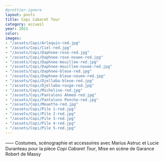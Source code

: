 ```yaml
---
#prettier-ignore
layout: posts
title: Copi Cabaret Tour
category: accueil
year: 2021
color:
images:
- "/assets/Copi/Arlequin-red.jpg"
- "/assets/Copi/Ciel-red.jpg"
- "/assets/Copi/Daphnee-rose-red.jpg"
- "/assets/Copi/Daphnee-rose-nouee-red.jpg"
- "/assets/Copi/Daphnee-mouillee-red.jpg"
- "/assets/Copi/Daphnee-mouillee-nouee-red.jpg"
- "/assets/Copi/Daphnee-bleue-red.jpg"
- "/assets/Copi/Daphnee-bleue-nouee-red.jpg"
- "/assets/Copi/Djellaba-bleue-red.jpg"
- "/assets/Copi/Djellaba-rouge-red.jpg"
- "/assets/Copi/Micheline-red.jpg"
- "/assets/Copi/Pantalons Ahmed-red.jpg"
- "/assets/Copi/Pantalons Poncho-red.jpg"
- "/assets/Copi/Mouette-red.jpg"
- "/assets/Copi/Pile 1-red.jpg"
- "/assets/Copi/Pile 2-red.jpg"
- "/assets/Copi/Pile 3-red.jpg"
- "/assets/Copi/Pile 4-red.jpg"
- "/assets/Copi/Pile 5-red.jpg"
---
```


⸺ Costumes, scénographie et accessoires avec Marius Astruc et Lucie Duranteau pour la pièce _Copi Cabaret Tour_, Mise en scène de Garance Robert de Massy

[1]: https://www.instagram.com/marius_astruc/
